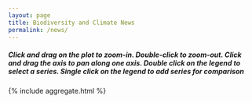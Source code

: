 ```yaml
---
layout: page
title: Biodiversity and Climate News
permalink: /news/
---
```


 


<!-- Styles for desktop and mobile devices -->
<style>
	.desktop {
		display: block;
	}
	.mobile {
    		display: none;
  	}
	@media only screen and (max-width: 800px) {
		.mobile {
			display: block;
		}
		.desktop {
			display: none;
		}
	}
</style>

<div class="desktop">
	<h5>Click and drag on the plot to zoom-in. Double-click to zoom-out. Click and drag the axis to pan along one axis. Double click on the legend to select a series. Single click on the legend to add series for comparison</h5>
	 {% include aggregate.html %}
</div>

<!-- Content for mobile devices -->
<div class="mobile">
	<h5>For the best experience with our interactive figures, we recommend accessing our website using a desktop computer.</h5>
	<img style="width=209px;height=375px;float:left;padding:15px;" src="/images/aggregate.png" alt="">
</div>
